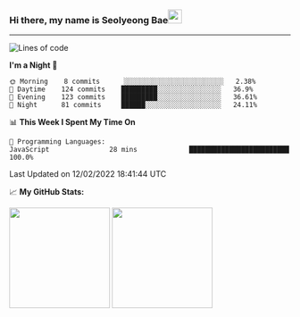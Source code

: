 ### Hi there, my name is Seolyeong Bae<img src="https://user-images.githubusercontent.com/80435616/151690320-5f13ba50-5d87-43d4-b254-939addcd0bdb.gif" width="25px">

---


<!--START_SECTION:waka-->
![Lines of code](https://img.shields.io/badge/From%20Hello%20World%20I%27ve%20Written-37%20Thousand%20lines%20of%20code-blue)

**I'm a Night 🦉** 

```text
🌞 Morning    8 commits      ░░░░░░░░░░░░░░░░░░░░░░░░░   2.38% 
🌆 Daytime    124 commits    █████████░░░░░░░░░░░░░░░░   36.9% 
🌃 Evening    123 commits    █████████░░░░░░░░░░░░░░░░   36.61% 
🌙 Night      81 commits     ██████░░░░░░░░░░░░░░░░░░░   24.11%

```


📊 **This Week I Spent My Time On** 

```text
💬 Programming Languages: 
JavaScript               28 mins             █████████████████████████   100.0%

```


 Last Updated on 12/02/2022 18:41:44 UTC
<!--END_SECTION:waka-->


📈 **My GitHub Stats:**

<p>
  <img height="180em" src="https://github-readme-stats.vercel.app/api?username=pell13&show_icons=true&hide_border=true&&count_private=true&include_all_commits=true" />
  <img height="180em" src="https://github-readme-stats.vercel.app/api/top-langs/?username=pell13&exclude_repo=KNN-Image-Classification&show_icons=true&hide_border=true&layout=compact&langs_count=8"/>
</p>
